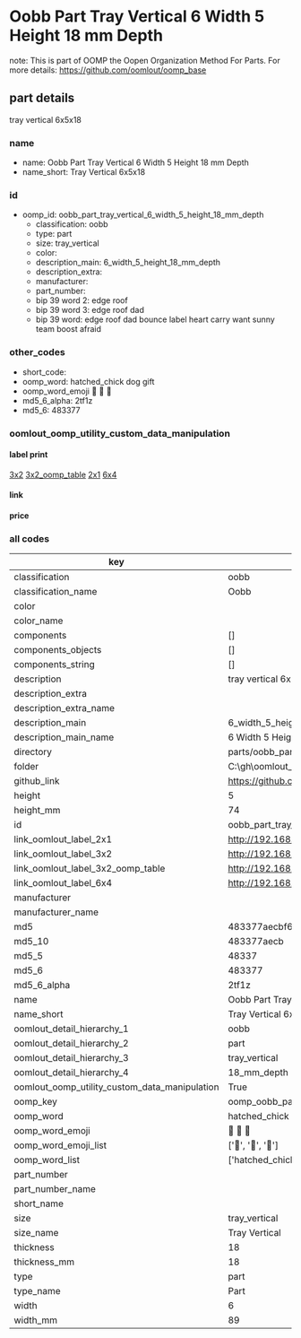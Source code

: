 # Oobb Part Tray Vertical 6 Width 5 Height 18 mm Depth  

note: This is part of OOMP the Oopen Organization Method For Parts. For more details: https://github.com/oomlout/oomp_base

##  part details
  



tray vertical 6x5x18



### name
* name: Oobb Part Tray Vertical 6 Width 5 Height 18 mm Depth
* name_short: Tray Vertical 6x5x18 
### id
* oomp_id: oobb_part_tray_vertical_6_width_5_height_18_mm_depth
  * classification: oobb
  * type: part
  * size: tray_vertical
  * color: 
  * description_main: 6_width_5_height_18_mm_depth
  * description_extra: 
  * manufacturer: 
  * part_number: 
  * bip 39 word 2: edge roof
  * bip 39 word 3: edge roof dad
  * bip 39 word: edge roof dad bounce label heart carry want sunny team boost afraid

### other_codes
* short_code: 
* oomp_word: hatched_chick dog gift
* oomp_word_emoji :hatched_chick: :dog: :gift:
* md5_6_alpha: 2tf1z
* md5_6: 483377






### oomlout_oomp_utility_custom_data_manipulation
#### label print
[3x2](http://192.168.1.245:1112/?label=oomp%202tf1z)
[3x2_oomp_table](http://192.168.1.108:1112/?label=oomp%202tf1z)
[2x1](http://192.168.1.242:1112/?label=oomp%202tf1z)
[6x4](http://192.168.1.55:1112/?label=oomp%202tf1z)    

#### link

                              

#### price







### all codes 
| key | value |  
| --- | --- |  
| classification | oobb |  
| classification_name | Oobb |  
| color |  |  
| color_name |  |  
| components | [] |  
| components_objects | [] |  
| components_string | [] |  
| description | tray vertical 6x5x18 |  
| description_extra |  |  
| description_extra_name |  |  
| description_main | 6_width_5_height_18_mm_depth |  
| description_main_name | 6 Width 5 Height 18 mm Depth |  
| directory | parts/oobb_part_tray_vertical_6_width_5_height_18_mm_depth |  
| folder | C:\gh\oomlout_oobb_version_4_generated_parts\parts\oobb_part_tray_vertical_6_width_5_height_18_mm_depth |  
| github_link | https://github.com/oomlout/oomlout_oomp_part_src/tree/main/parts/oobb_part_tray_vertical_6_width_5_height_18_mm_depth |  
| height | 5 |  
| height_mm | 74 |  
| id | oobb_part_tray_vertical_6_width_5_height_18_mm_depth |  
| link_oomlout_label_2x1 | http://192.168.1.242:1112/?label=oomp%202tf1z |  
| link_oomlout_label_3x2 | http://192.168.1.245:1112/?label=oomp%202tf1z |  
| link_oomlout_label_3x2_oomp_table | http://192.168.1.108:1112/?label=oomp%202tf1z |  
| link_oomlout_label_6x4 | http://192.168.1.55:1112/?label=oomp%202tf1z |  
| manufacturer |  |  
| manufacturer_name |  |  
| md5 | 483377aecbf6e45da93e11a66deeea32 |  
| md5_10 | 483377aecb |  
| md5_5 | 48337 |  
| md5_6 | 483377 |  
| md5_6_alpha | 2tf1z |  
| name | Oobb Part Tray Vertical 6 Width 5 Height 18 mm Depth |  
| name_short | Tray Vertical 6x5x18  |  
| oomlout_detail_hierarchy_1 | oobb |  
| oomlout_detail_hierarchy_2 | part |  
| oomlout_detail_hierarchy_3 | tray_vertical |  
| oomlout_detail_hierarchy_4 | 18_mm_depth |  
| oomlout_oomp_utility_custom_data_manipulation | True |  
| oomp_key | oomp_oobb_part_tray_vertical_6_width_5_height_18_mm_depth |  
| oomp_word | hatched_chick dog gift |  
| oomp_word_emoji | :hatched_chick: :dog: :gift: |  
| oomp_word_emoji_list | [':hatched_chick:', ':dog:', ':gift:'] |  
| oomp_word_list | ['hatched_chick', 'dog', 'gift'] |  
| part_number |  |  
| part_number_name |  |  
| short_name |  |  
| size | tray_vertical |  
| size_name | Tray Vertical |  
| thickness | 18 |  
| thickness_mm | 18 |  
| type | part |  
| type_name | Part |  
| width | 6 |  
| width_mm | 89 |  
